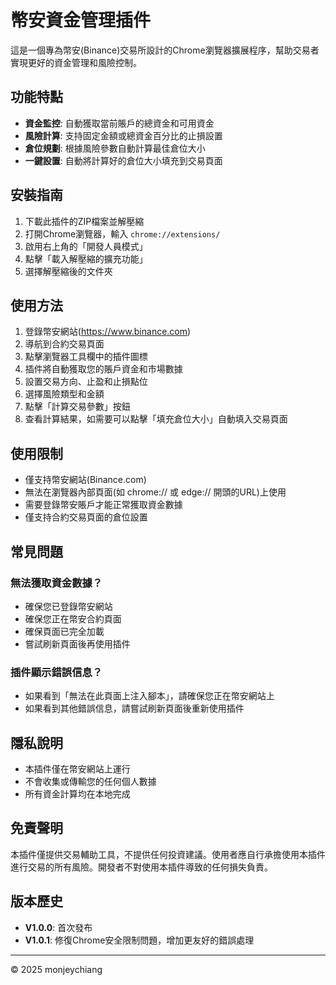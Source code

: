 # 幣安資金管理插件

這是一個專為幣安(Binance)交易所設計的Chrome瀏覽器擴展程序，幫助交易者實現更好的資金管理和風險控制。

## 功能特點

- **資金監控**: 自動獲取當前賬戶的總資金和可用資金
- **風險計算**: 支持固定金額或總資金百分比的止損設置
- **倉位規劃**: 根據風險參數自動計算最佳倉位大小
- **一鍵設置**: 自動將計算好的倉位大小填充到交易頁面

## 安裝指南

1. 下載此插件的ZIP檔案並解壓縮
2. 打開Chrome瀏覽器，輸入 `chrome://extensions/`
3. 啟用右上角的「開發人員模式」
4. 點擊「載入解壓縮的擴充功能」
5. 選擇解壓縮後的文件夾

## 使用方法

1. 登錄幣安網站(https://www.binance.com)
2. 導航到合約交易頁面
3. 點擊瀏覽器工具欄中的插件圖標
4. 插件將自動獲取您的賬戶資金和市場數據
5. 設置交易方向、止盈和止損點位
6. 選擇風險類型和金額
7. 點擊「計算交易參數」按鈕
8. 查看計算結果，如需要可以點擊「填充倉位大小」自動填入交易頁面

## 使用限制

- 僅支持幣安網站(Binance.com)
- 無法在瀏覽器內部頁面(如 chrome:// 或 edge:// 開頭的URL)上使用
- 需要登錄幣安賬戶才能正常獲取資金數據
- 僅支持合約交易頁面的倉位設置

## 常見問題

### 無法獲取資金數據？

- 確保您已登錄幣安網站
- 確保您正在幣安合約頁面
- 確保頁面已完全加載
- 嘗試刷新頁面後再使用插件

### 插件顯示錯誤信息？

- 如果看到「無法在此頁面上注入腳本」，請確保您正在幣安網站上
- 如果看到其他錯誤信息，請嘗試刷新頁面後重新使用插件

## 隱私說明

- 本插件僅在幣安網站上運行
- 不會收集或傳輸您的任何個人數據
- 所有資金計算均在本地完成

## 免責聲明

本插件僅提供交易輔助工具，不提供任何投資建議。使用者應自行承擔使用本插件進行交易的所有風險。開發者不對使用本插件導致的任何損失負責。

## 版本歷史

- **V1.0.0**: 首次發布
- **V1.0.1**: 修復Chrome安全限制問題，增加更友好的錯誤處理

---

© 2025 monjeychiang 